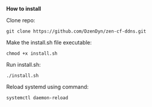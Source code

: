 **How to install**

Clone repo:

`git clone https://github.com/DzenDyn/zen-cf-ddns.git`

Make the install.sh file executable:

`chmod +x install.sh`

Run install.sh:

`./install.sh`

Reload systemd using command: 

`systemctl daemon-reload`

